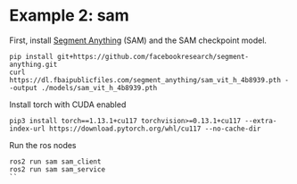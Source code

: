 # Example 2: sam

First, install [Segment Anything](https://github.com/facebookresearch/segment-anything) (SAM) and the SAM checkpoint model.
```
pip install git+https://github.com/facebookresearch/segment-anything.git
curl https://dl.fbaipublicfiles.com/segment_anything/sam_vit_h_4b8939.pth --output ./models/sam_vit_h_4b8939.pth
```

Install torch with CUDA enabled
```
pip3 install torch==1.13.1+cu117 torchvision>=0.13.1+cu117 --extra-index-url https://download.pytorch.org/whl/cu117 --no-cache-dir 
```

Run the ros nodes
```
ros2 run sam sam_client
ros2 run sam sam_service
``
